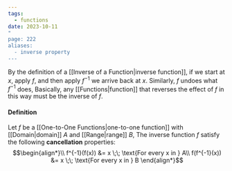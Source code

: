 ```yaml
---
tags:
  - functions
date: 2023-10-11
"
page: 222
aliases:
  - inverse property
---
```

By the definition of a [[Inverse of a Function|inverse function]], if we start at $x$, apply $f$, and then apply $f^{-1}$ we arrive back at $x$. Similarly, $f$ undoes what $f^{-1}$ does, Basically, any [[Functions|function]] that reverses the effect of $f$ in this way must be the inverse of $f$.
#### Definition
Let $f$ be a [[One-to-One Functions|one-to-one function]] with [[Domain|domain]] $A$ and [[Range|range]] $B$, The inverse function $f$ satisfy the following **cancellation** properties:
$$\begin{align*}\\
f^{-1}(f(x)) &= x \;\; \text{For every x in } A\\
f(f^{-1}(x)) &= x \;\; \text{For every x in } B
\end{align*}$$


